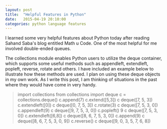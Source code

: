 ```yaml
---
layout: post
title:  "Helpful Features in Python"
date:   2015-04-19 20:10:00
categories: python language features
---
```

I learned some very helpful features about Python today after reading Sahand Saba's blog entitled Math u Code.  One of the most helpful for me involved double-ended queues.

The collections module enables Python users to utilize the deque container, which supports some useful methods such as appendleft, extendleft, popleft, reverse, rotate and others.  I have included an example below to illustrate how these methods are used.  I plan on using these deque objects in my own work.  As I write this post, I am thinking of situations in the past where they would have come in very handy.


> import collections
> from collections import deque
> c = collections.deque()
> c.append(7)
> c.extend([5,3])
> c
deque([7, 5, 3])
> c.extendleft([0])
> c
deque([0, 7, 5, 3])
> c.rotate(3)
> c
deque([7, 5, 3, 0])
> c.appendleft(9)
> c
deque([9, 7, 5, 3, 0])
> c.popleft()
9
> c
deque([7, 5, 3, 0])
> c.extendleft([6,8])
> c
> deque([8, 6, 7, 5, 3, 0])
> c.append(9)
> c
deque([8, 6, 7, 5, 3, 0, 9])
> c.reverse()
> c
deque([9, 0, 3, 5, 7, 6, 8])
